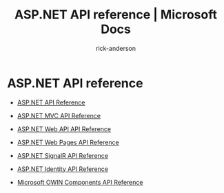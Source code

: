 ﻿---
title: "ASP.NET API reference | Microsoft Docs"
author: rick-anderson
description: "API reference documentation for ASP.NET."
ms.author: aspnetcontent
manager: wpickett
ms.date: 01/30/2017
ms.topic: article
ms.assetid: b2203f7b-b732-42f0-8e78-b0635fcdd1de
ms.technology: 
ms.prod: .net-framework
msc.legacyurl: 
msc.type: content
---

# ASP.NET API reference

* [ASP.NET API Reference](https://msdn.microsoft.com/library/mt481589)

* [ASP.NET MVC API Reference](https://msdn.microsoft.com/library/mt134468)

* [ASP.NET Web API API Reference](https://msdn.microsoft.com/library/mt174857)

* [ASP.NET Web Pages API Reference](https://msdn.microsoft.com/library/hh396384)

* [ASP.NET SignalR API Reference](https://msdn.microsoft.com/library/dn440565)

* [ASP.NET Identity API Reference](https://msdn.microsoft.com/library/mt173608)

* [Microsoft OWIN Components API Reference](https://msdn.microsoft.com/library/mt152002)